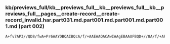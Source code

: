 ### kb/previews_full/kb__previews_full__kb__previews_full__kb__previews_full__pages__create-record__create-record_invalid.har.part031.md.part001.md.part001.md.part001.md (part 002)

```md
A+fv7AP3//QD8/fwA+Pr6AAYDBQAIBQcA/f/+AAEAAQACAwIAAgEBAAUFBQD+//8A/f/+AP4A/wD7//4ABAQEAAICAgAB/wAAAQICAPv+/QD+//4AAQEBAP7//gABAQIAAP//AAICAgAAAQEAAAAAAP4A/wAA/
```

```
